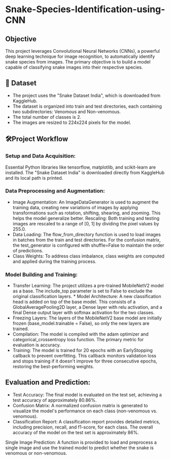 # Snake-Species-Identification-using-CNN
## Objective
This project leverages Convolutional Neural Networks (CNNs), a powerful deep learning technique for image recognition, to automatically identify snake species from images. The primary objective is to build a model capable of classifying snake images into their respective species.
## 📌 Dataset
* The project uses the "Snake Dataset India", which is downloaded from KaggleHub. 
* The dataset is organized into train and test directories, each containing two subdirectories: Venomous and Non-venomous.
* The total number of classes is 2.
* The images are resized to 224x224 pixels for the model.
## 🛠️Project Workflow
### Setup and Data Acquisition:
Essential Python libraries like tensorflow, matplotlib, and scikit-learn are installed.
The "Snake Dataset India" is downloaded directly from KaggleHub and its local path is printed.
### Data Preprocessing and Augmentation:
* Image Augmentation: An ImageDataGenerator is used to augment the training data, creating new variations of images by applying transformations such as rotation, shifting, shearing, and zooming. This helps the model generalize better.
Rescaling: Both training and testing images are rescaled to a range of [0, 1] by dividing the pixel values by 255.0.
* Data Loading: The flow_from_directory function is used to load images in batches from the train and test directories. For the confusion matrix, the test_generator is configured with shuffle=False to maintain the order of predictions.
* Class Weights: To address class imbalance, class weights are computed and applied during the training process.
### Model Building and Training:
* Transfer Learning: The project utilizes a pre-trained MobileNetV2 model as a base. The include_top parameter is set to False to exclude the original classification layers.     * Model Architecture: A new classification head is added on top of the base model. This consists of a GlobalAveragePooling2D layer, a Dense layer with relu activation, and a final Dense output layer with softmax activation for the two classes.
* Freezing Layers: The layers of the MobileNetV2 base model are initially frozen (base_model.trainable = False), so only the new layers are trained.
* Compilation: The model is compiled with the adam optimizer and categorical_crossentropy loss function. The primary metric for evaluation is accuracy.
* Training: The model is trained for 20 epochs with an EarlyStopping callback to prevent overfitting. This callback monitors validation loss and stops training if it doesn't improve for three consecutive epochs, restoring the best-performing weights.

## Evaluation and Prediction:
* Test Accuracy: The final model is evaluated on the test set, achieving a test accuracy of approximately 80.86%.
* Confusion Matrix: A normalized confusion matrix is generated to visualize the model's performance on each class (non-venomous vs. venomous).
* Classification Report: A classification report provides detailed metrics, including precision, recall, and f1-score, for each class. The overall accuracy of the model on the test set is approximately 86%.

Single Image Prediction: A function is provided to load and preprocess a single image and use the trained model to predict whether the snake is venomous or non-venomous.


